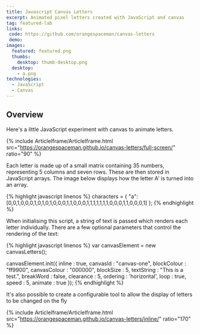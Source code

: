 ```yaml
---
title: Javascript Canvas Letters
excerpt: Animated pixel letters created with JavaScript and canvas
tag: featured-lab
links:
 code: https://github.com/orangespaceman/canvas-letters
 demo:
images:
  featured: featured.png
  thumbs:
    desktop: thumb-desktop.png
  desktop:
    - a.png
technologies:
  - JavaScript
  - Canvas
---
```


## Overview

Here's a little JavaScript experiment with canvas to animate letters.

{% include ArticleIframe/ArticleIframe.html src="https://orangespaceman.github.io/canvas-letters/full-screen/" ratio="90" %}

Each letter is made up of a small matrix containing 35 numbers, representing 5 columns and seven rows.  These are then stored in JavaScript arrays.  The image below displays how the letter A' is turned into an array.

{% highlight javascript linenos %}
characters = {
    "a": [0,0,1,0,0,0,1,0,1,0,1,0,0,0,1,1,0,0,0,1,1,1,1,1,1,1,0,0,0,1,1,0,0,0,1]
};
{% endhighlight %}

When initialising this script, a string of text is passed which renders each letter individually.  There are a few optional parameters that control the rendering of the text:

{% highlight javascript linenos %}
var canvasElement = new canvasLetters();

canvasElement.init({
  inline : true,
  canvasId : "canvas-one",
  blockColour : "ff9900",
  canvasColour : "000000",
  blockSize : 5,
  textString : "This is a test.",
  breakWord : false,
  clearance : 5,
  ordering : 'horizontal',
  loop : true,
  speed : 5,
  animate : true
});
{% endhighlight %}

It's also possible to create a configurable tool to allow the display of letters to be changed on the fly

{% include ArticleIframe/ArticleIframe.html src="https://orangespaceman.github.io/canvas-letters/inline/" ratio="170" %}
